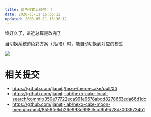 ```yaml
---
title: 暗色模式上线啦！！
date: 2020-05-11 15:36:12
updated: 2020-05-11 15:36:12
---
```


馋好久了，最近总算是改完了

当切换系统的色彩方案（亮/暗）时，能自动切换到对应的模式

![](https://jiangtj-lab.github.io/pic-repo/img-apricot/20200511154312.png)


# 相关提交

- https://github.com/jiangtj/hexo-theme-cake/pull/55
- https://github.com/jiangtj-lab/hexo-cake-local-search/commit/350e77722eca991e9678abdd8278663eda66d1dc
- https://github.com/jiangtj-lab/hexo-cake-moon-menu/commit/8556fe6cb26e993c99805cd9b9d28d80039734b1

